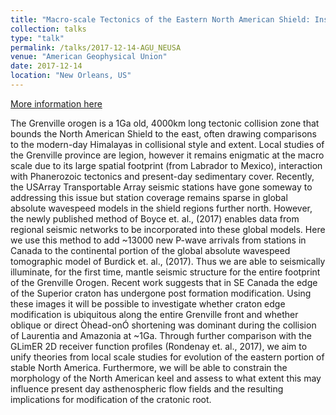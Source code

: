 ```yaml
---
title: "Macro-scale Tectonics of the Eastern North American Shield: Insights from a new Absolute P-wave Tomographic Model for North America."
collection: talks
type: "talk"
permalink: /talks/2017-12-14-AGU_NEUSA
venue: "American Geophysical Union"
date: 2017-12-14
location: "New Orleans, US"
---
```


[More information here](https://agu.confex.com/agu/fm17/meetingapp.cgi/Paper/214245)

The Grenville orogen is a 1Ga old, 4000km long tectonic collision zone that bounds the North American Shield to the east, often drawing comparisons to the modern-day Himalayas in collisional style and extent. Local studies of the Grenville province are legion, however it remains enigmatic at the macro scale due to its large spatial footprint (from Labrador to Mexico), interaction with Phanerozoic tectonics and present-day sedimentary cover. Recently, the USArray Transportable Array seismic stations have gone someway to addressing this issue but station coverage remains sparse in global absolute wavespeed models in the shield regions further north. However, the newly published method of Boyce et. al., (2017) enables data from regional seismic networks to be incorporated into these global models. Here we use this method to add ~13000 new P-wave arrivals from stations in Canada to the continental portion of the global absolute wavespeed tomographic model of Burdick et. al., (2017). Thus we are able to seismically illuminate, for the first time, mantle seismic structure for the entire footprint of the Grenville Orogen. Recent work suggests that in SE Canada the edge of the Superior craton has undergone post formation modification. Using these images it will be possible to investigate whether craton edge modification is ubiquitous along the entire Grenville front and whether oblique or direct Òhead-onÓ shortening was dominant during the collision of Laurentia and Amazonia at ~1Ga. Through further comparison with the GLimER 2D receiver function profiles (Rondenay et. al., 2017), we aim to unify theories from local scale studies for evolution of the eastern portion of stable North America. Furthermore, we will be able to constrain the morphology of the North American keel and assess to what extent this may influence present day asthenospheric flow fields and the resulting implications for modification of the cratonic root.
